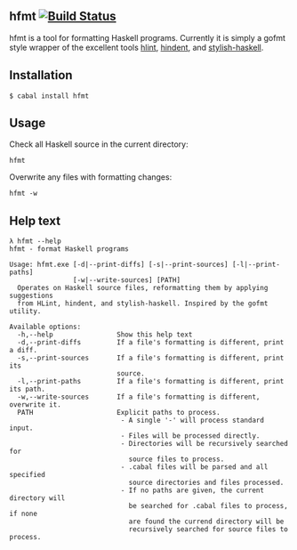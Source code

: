 ## hfmt [![Build Status](https://travis-ci.org/danstiner/hfmt.svg?branch=master)](https://travis-ci.org/danstiner/hfmt)

hfmt is a tool for formatting Haskell programs. Currently it is simply a gofmt style wrapper of the excellent tools [hlint](https://github.com/ndmitchell/hlint/blob/master/README.md), [hindent](https://github.com/chrisdone/hindent#readme), and [stylish-haskell](https://github.com/jaspervdj/stylish-haskell#readme).


## Installation

    $ cabal install hfmt

## Usage

Check all Haskell source in the current directory:

    hfmt

Overwrite any files with formatting changes:

    hfmt -w

## Help text

    λ hfmt --help
    hfmt - format Haskell programs

    Usage: hfmt.exe [-d|--print-diffs] [-s|--print-sources] [-l|--print-paths]
                    [-w|--write-sources] [PATH]
      Operates on Haskell source files, reformatting them by applying suggestions
      from HLint, hindent, and stylish-haskell. Inspired by the gofmt utility.

    Available options:
      -h,--help                Show this help text
      -d,--print-diffs         If a file's formatting is different, print a diff.
      -s,--print-sources       If a file's formatting is different, print its
                               source.
      -l,--print-paths         If a file's formatting is different, print its path.
      -w,--write-sources       If a file's formatting is different, overwrite it.
      PATH                     Explicit paths to process.
                                - A single '-' will process standard input.
                                - Files will be processed directly.
                                - Directories will be recursively searched for
                                  source files to process.
                                - .cabal files will be parsed and all specified
                                  source directories and files processed.
                                - If no paths are given, the current directory will
                                  be searched for .cabal files to process, if none
                                  are found the currend directory will be
                                  recursively searched for source files to process.